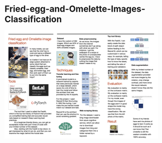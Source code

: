 # Fried-egg-and-Omelette-Images-Classification
![alt text](https://github.com/tontosirikul/Fried-egg-and-Omelette-Images-Classification/blob/main/Egg-Classification.jpg?raw=true)
